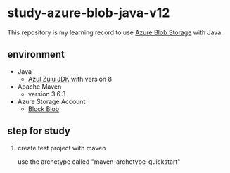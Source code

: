 # study-azure-blob-java-v12

This repository is my learning record to use [Azure Blob Storage][blob_java_source] with Java.

## environment

- Java
  - [Azul Zulu JDK][jdk] with version 8
- Apache Maven
  - version 3.6.3
- Azure Storage Account
  - [Block Blob][understanding_blobs]

## step for study

1. create test project with maven

    use the archetype called "maven-archetype-quickstart"

<!-- LINKS -->
[blob_java_source]: https://github.com/Azure/azure-sdk-for-java/tree/master/sdk/storage/azure-storage-blob
[jdk]: https://www.azul.com/downloads/azure-only/zulu/?&version=java-8-lts&architecture=x86-64-bit&package=jdk
[understanding_blobs]: https://docs.microsoft.com/ja-jp/rest/api/storageservices/understanding-block-blobs--append-blobs--and-page-blobs#about-block-blobs